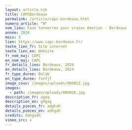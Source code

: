 ```yaml
---
layout: article.njk
title: CAPCBordeaux
permalink: /article/capc-bordeaux.html
numero_article: "9"
nom_lieu: Faux tonnerres pour vraies émotion - Bordeaux
année: 2024
mois: 5
lien: https://www.capc-bordeaux.fr/
texte_lien_fr: Site internet
texte_lien_en: Website
fr_nom_maj: CAPC
en_nom_maj: CAPC
fr_details_lieu: Bordeaux, 2024
en_details_lieu: Bordeaux, 2024
fr_type_duree: Balab
en_type_duree: fvnfjf
image_couv: /images/uploads/000012.jpg
images:
  - path: /images/uploads/000026.jpg
description_fr: ageq
description_en: gdgag
details_pieces_fr: adghah
details_pieces_en: adhgah
credits: dahgadh
vimeo_src: x
---
```

